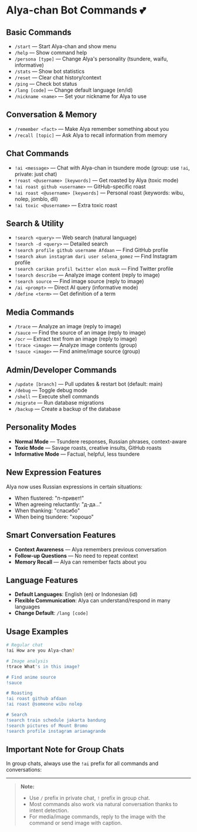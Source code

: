 # Alya-chan Bot Commands 💕

## Basic Commands

- `/start` — Start Alya-chan and show menu
- `/help` — Show command help
- `/persona [type]` — Change Alya's personality (tsundere, waifu, informative)
- `/stats` — Show bot statistics
- `/reset` — Clear chat history/context
- `/ping` — Check bot status
- `/lang [code]` — Change default language (en/id)
- `/nickname <name>` — Set your nickname for Alya to use

## Conversation & Memory

- `/remember <fact>` — Make Alya remember something about you
- `/recall [topic]` — Ask Alya to recall information from memory

## Chat Commands

- `!ai <message>` — Chat with Alya-chan in tsundere mode (group: use `!ai`, private: just chat)
- `!roast <@username> [keywords]` — Get roasted by Alya (toxic mode)
- `!ai roast github <username>` — GitHub-specific roast
- `!ai roast <@username> [keywords]` — Personal roast (keywords: wibu, nolep, jomblo, dll)
- `!ai toxic <@username>` — Extra toxic roast

## Search & Utility

- `!search <query>` — Web search (natural language)
- `!search -d <query>` — Detailed search
- `!search profile github username Afdaan` — Find GitHub profile
- `!search akun instagram dari user selena_gomez` — Find Instagram profile
- `!search carikan profil twitter elon musk` — Find Twitter profile
- `!search describe` — Analyze image content (reply to image)
- `!search source` — Find image source (reply to image)
- `/ai <prompt>` — Direct AI query (informative mode)
- `/define <term>` — Get definition of a term

## Media Commands

- `/trace` — Analyze an image (reply to image)
- `/sauce` — Find the source of an image (reply to image)
- `/ocr` — Extract text from an image (reply to image)
- `!trace <image>` — Analyze image contents (group)
- `!sauce <image>` — Find anime/image source (group)

## Admin/Developer Commands

- `/update [branch]` — Pull updates & restart bot (default: main)
- `/debug` — Toggle debug mode
- `/shell` — Execute shell commands
- `/migrate` — Run database migrations
- `/backup` — Create a backup of the database

## Personality Modes

- **Normal Mode** — Tsundere responses, Russian phrases, context-aware
- **Toxic Mode** — Savage roasts, creative insults, GitHub roasts
- **Informative Mode** — Factual, helpful, less tsundere

## New Expression Features

Alya now uses Russian expressions in certain situations:
- When flustered: "п-привет!"
- When agreeing reluctantly: "д-да..."
- When thanking: "спасибо"
- When being tsundere: "хорошо"

## Smart Conversation Features

- **Context Awareness** — Alya remembers previous conversation
- **Follow-up Questions** — No need to repeat context
- **Memory Recall** — Alya can remember facts about you

## Language Features

- **Default Languages**: English (en) or Indonesian (id)
- **Flexible Communication**: Alya can understand/respond in many languages
- **Change Default**: `/lang [code]`

## Usage Examples

```bash
# Regular chat
!ai How are you Alya-chan?

# Image analysis
!trace What's in this image?

# Find anime source
!sauce

# Roasting
!ai roast github afdaan
!ai roast @someone wibu nolep

# Search
!search train schedule jakarta bandung
!search pictures of Mount Bromo
!search profile instagram arianagrande
```

## Important Note for Group Chats

In group chats, always use the `!ai` prefix for all commands and conversations:

---

> **Note:**  
> - Use `/` prefix in private chat, `!` prefix in group chat.  
> - Most commands also work via natural conversation thanks to intent detection.
> - For media/image commands, reply to the image with the command or send image with caption.
